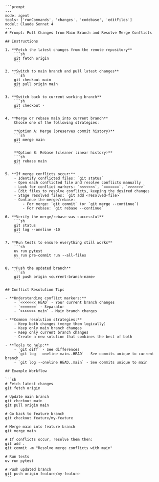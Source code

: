 ````prompt
```prompt
---
mode: agent
tools: ['runCommands', 'changes', 'codebase', 'editFiles']
model: Claude Sonnet 4
---
# Prompt: Pull Changes from Main Branch and Resolve Merge Conflicts

## Instructions

1. **Fetch the latest changes from the remote repository**
    ```sh
    git fetch origin
    ```

2. **Switch to main branch and pull latest changes**
    ```sh
    git checkout main
    git pull origin main
    ```

3. **Switch back to current working branch**
    ```sh
    git checkout -
    ```

4. **Merge or rebase main into current branch**
    Choose one of the following strategies:

    **Option A: Merge (preserves commit history)**
    ```sh
    git merge main
    ```

    **Option B: Rebase (cleaner linear history)**
    ```sh
    git rebase main
    ```

5. **If merge conflicts occur:**
    - Identify conflicted files: `git status`
    - Open each conflicted file and resolve conflicts manually
    - Look for conflict markers: `<<<<<<<`, `=======`, `>>>>>>>`
    - Edit files to resolve conflicts, keeping the desired changes
    - Stage resolved files: `git add <resolved-file>`
    - Continue the merge/rebase:
        - For merge: `git commit` (or `git merge --continue`)
        - For rebase: `git rebase --continue`

6. **Verify the merge/rebase was successful**
    ```sh
    git status
    git log --oneline -10
    ```

7. **Run tests to ensure everything still works**
    ```sh
    uv run pytest
    uv run pre-commit run --all-files
    ```

8. **Push the updated branch**
    ```sh
    git push origin <current-branch-name>
    ```

## Conflict Resolution Tips

- **Understanding conflict markers:**
    - `<<<<<<< HEAD` - Your current branch changes
    - `=======` - Separator
    - `>>>>>>> main` - Main branch changes

- **Common resolution strategies:**
    - Keep both changes (merge them logically)
    - Keep only main branch changes
    - Keep only current branch changes
    - Create a new solution that combines the best of both

- **Tools to help:**
    - `git diff` - See differences
    - `git log --oneline main..HEAD` - See commits unique to current branch
    - `git log --oneline HEAD..main` - See commits unique to main

## Example Workflow

```sh
# Fetch latest changes
git fetch origin

# Update main branch
git checkout main
git pull origin main

# Go back to feature branch
git checkout feature/my-feature

# Merge main into feature branch
git merge main

# If conflicts occur, resolve them then:
git add .
git commit -m "Resolve merge conflicts with main"

# Run tests
uv run pytest

# Push updated branch
git push origin feature/my-feature
```

````

